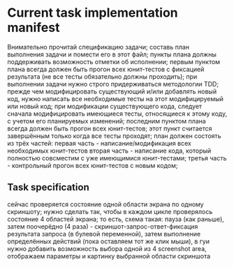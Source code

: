 # Current task implementation manifest

Внимательно прочитай спецификацию задачи;
составь план выполнения задачи и помести его в этот файл;
пункты плана должны поддерживать возможность отметки об исполнении;
первым пунктом плана всегда должен быть прогон всех юнит-тестов с фиксацией результата 
(не все тесты обязательно должны проходить);
при выполнении задачи нужно строго придерживаться методологии TDD;
прежде чем модифицировать существующий и/или добавлять новый код, 
нужно написать все необходимые тесты на этот модифицируемый или новый код;
при модификации существующего кода, следует сначала модифицировать имеющиеся тесты, 
относящиеся к этому коду, с учетом его планируемых изменений;
последним пунктом плана всегда должен быть прогон всех юнит-тестов;
этот пункт считается завершённым только когда все тесты проходят;
план должен состоять из трёх частей:
первая часть - написание/модификация всех необходимых юнит-тестов
вторая часть - написание кода, который полностью совсместим с уже имеющимися юнит-тестами;
третья часть - контрольный прогон всех юнит-тестов с новым кодом;

## Task specification

сейчас проверяется состояние одной области экрана по одному скриншоту;
нужно сделать так, чтобы в каждом цикле проверялось состояние 4 областей экрана;
то есть, схема такая: 
пауза (как раньше), 
затем поочерёдно (4 раза) - скриншот-запрос-ответ-фиксация результата запроса (в булевой переменной),
затем выполнение определённых действий (пока оставляем тот же клик мыши),
в гуи нужно добавить возможность выбора одной из 4 screenshot area,
отображаем параметры и картинку выбранной области скриншота
